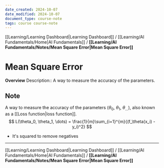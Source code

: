 ```yaml
---
date_created: 2024-10-07
date_modified: 2024-10-07
document_type: course-note
tags: course course-note
---
```

[[Learning/Learning Dashboard|Learning Dashboard]] / [[Learning/AI Fundamentals/Home|AI Fundamentals]] / **[[Learning/AI Fundamentals/Notes/Mean Square Error|Mean Square Error]]**
# Mean Square Error
**Overview**
Description:: A way to measure the accuracy of the parameters.

## Note

A way to measure the accuracy of the parameters ($\theta_0$, $\theta_1$, $\theta_{\dots}$), also known as a [[Loss function|loss function]].
$$
L(\theta_0, \theta_1, \dots) = \frac{1}{m}\sum_{i=1}^{m}{(f_\theta(x_i) - y_i)^2}
$$
- It's squared to remove negatives

---
[[Learning/Learning Dashboard|Learning Dashboard]] / [[Learning/AI Fundamentals/Home|AI Fundamentals]] / **[[Learning/AI Fundamentals/Notes/Mean Square Error|Mean Square Error]]**